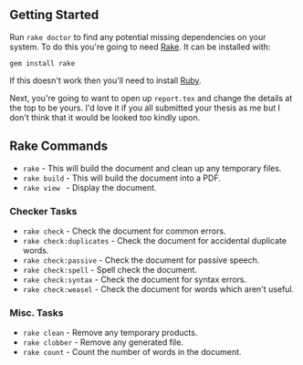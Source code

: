 ## Getting Started

Run `rake doctor` to find any potential missing dependencies on your system. To do this you're going to need [Rake](http://rake.rubyforge.org/). It can be installed with:

    gem install rake

If this doesn't work then you'll need to install [Ruby](http://ruby-lang.org).

Next, you're going to want to open up `report.tex` and change the details at the top to be yours. I'd love it if you all submitted your thesis as me but I don't think that it would be looked too kindly upon.

## Rake Commands

* `rake` - This will build the document and clean up any temporary files.
* `rake build` - This will build the document into a PDF.
* `rake view ` - Display the document.

### Checker Tasks

* `rake check` - Check the document for common errors.
* `rake check:duplicates` - Check the document for accidental duplicate words.
* `rake check:passive` - Check the document for passive speech.
* `rake check:spell` - Spell check the document.
* `rake check:syntax` - Check the document for syntax errors.
* `rake check:weasel` - Check the document for words which aren't useful.

### Misc. Tasks

* `rake clean` - Remove any temporary products.
* `rake clobber` - Remove any generated file.
* `rake count` - Count the number of words in the document.

